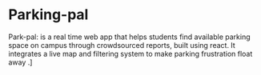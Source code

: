 # Parking-pal
Park-pal:  is a real time web app that helps  students find available parking space on campus through crowdsourced reports, built using react. It integrates a live map and filtering system  to make parking frustration float away .]
